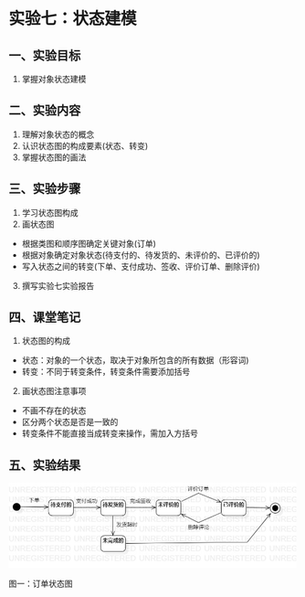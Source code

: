 # 实验七：状态建模

## 一、实验目标

1. 掌握对象状态建模

## 二、实验内容

1. 理解对象状态的概念
2. 认识状态图的构成要素(状态、转变)
3. 掌握状态图的画法

## 三、实验步骤

1. 学习状态图构成
2. 画状态图
- 根据类图和顺序图确定关键对象(订单)
- 根据对象确定对象状态(待支付的、待发货的、未评价的、已评价的)
- 写入状态之间的转变(下单、支付成功、签收、评价订单、删除评价)
3. 撰写实验七实验报告

## 四、课堂笔记

1. 状态图的构成
- 状态：对象的一个状态，取决于对象所包含的所有数据（形容词)
- 转变：不同于转变条件，转变条件需要添加括号
2. 画状态图注意事项
- 不画不存在的状态
- 区分两个状态是否是一致的
- 转变条件不能直接当成转变来操作，需加入方括号

## 五、实验结果
![实验七状态图1](./Lab7_StatechartDiagram1.jpg)

图一：订单状态图